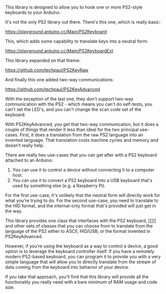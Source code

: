 This library is designed to allow you to hook one or more PS2-style keyboards to your Arduino.

It's not the only PS2 library out there.  There's this one, which is really basic:

https://playground.arduino.cc/Main/PS2Keyboard

This, which adds some capability to translate keys into a neutral form:

https://playground.arduino.cc/Main/PS2KeyboardExt

This library expanded on that theme:

https://github.com/techpaul/PS2KeyRaw

And finally this one added two-way communications:

https://github.com/techpaul/PS2KeyAdvanced


With the exception of the last one, they don't support two-way communication with the PS2 - which means
you can't do self-tests, you can't set the LED's, and you can't change the scan code set of the keyboard.

With PS2KeyAdvanced, you get that two-way communication, but it does a couple of things that render it
less than ideal for the two principal use-cases.  First, it does a translation from the raw PS2 language
into an invented language.  That translation costs machine cycles and memory and doesn't really help.

There are really two use-cases that you can get after with a PS2 keyboard attached to an Arduino:

1) You can use it to control a device without connecting it to a computer host.
2) You can use it to convert a PS2 keyboard into a USB keyboard that's used by something else (e.g. a Raspberry Pi).

For the first use-case, it's unlikely that the neutral form will directly work for what you're trying to do.
For the second use-case, you need to translate to the HID format, and the internal-only format that's provided
will just get in the way.

This library provides one class that interfaces with the PS2 keyboard, [[]]] and other sets of classes that
you can choose from to translate from the language of the PS2 either to ASCII, HID/USB, or the format invented
in PS2KeyAdvanced.

However, if you're using the keyboard as a way to control a device, a good option is to leverage the keyboard
controller itself.  If you have a remotely modern PS2-based keyboard, you can program it to provide you with
a very simple language that will allow you to directly translate from the stream of data coming from the keyboard
into behavior of your device.

If you take that approach, you'll find that this library will provide all the functionality you really need with
a bare minimum of RAM usage and code size.